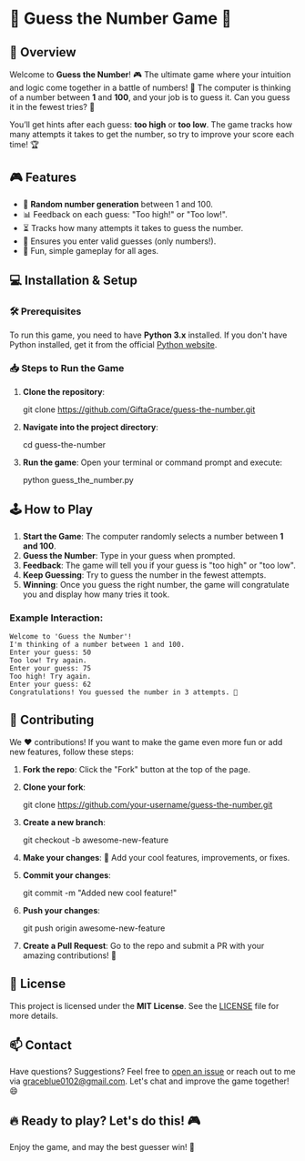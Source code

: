# 🎉 Guess the Number Game 🎉

## 🚀 Overview
Welcome to **Guess the Number**! 🎮 The ultimate game where your intuition and logic come together in a battle of numbers! 🎯 The computer is thinking of a number between **1** and **100**, and your job is to guess it. Can you guess it in the fewest tries? 🤔

You’ll get hints after each guess: **too high** or **too low**. The game tracks how many attempts it takes to get the number, so try to improve your score each time! 🏆

## 🎮 Features
- 🤖 **Random number generation** between 1 and 100.
- 📊 Feedback on each guess: "Too high!" or "Too low!".
- ⏳ Tracks how many attempts it takes to guess the number.
- 🔢 Ensures you enter valid guesses (only numbers!).
- 🎯 Fun, simple gameplay for all ages.

## 💻 Installation & Setup

### 🛠️ Prerequisites
To run this game, you need to have **Python 3.x** installed. If you don't have Python installed, get it from the official [Python website](https://www.python.org/downloads/).

### 📥 Steps to Run the Game

1. **Clone the repository**:
   
   git clone https://github.com/GiftaGrace/guess-the-number.git


2. **Navigate into the project directory**:
   
   cd guess-the-number
   

3. **Run the game**:
   Open your terminal or command prompt and execute:
   
   python guess_the_number.py
   

## 🕹️ How to Play

1. **Start the Game**: The computer randomly selects a number between **1 and 100**.
2. **Guess the Number**: Type in your guess when prompted.
3. **Feedback**: The game will tell you if your guess is "too high" or "too low".
4. **Keep Guessing**: Try to guess the number in the fewest attempts.
5. **Winning**: Once you guess the right number, the game will congratulate you and display how many tries it took.

### Example Interaction:
```
Welcome to 'Guess the Number'!
I'm thinking of a number between 1 and 100.
Enter your guess: 50
Too low! Try again.
Enter your guess: 75
Too high! Try again.
Enter your guess: 62
Congratulations! You guessed the number in 3 attempts. 🎉
```

## 🌟 Contributing

We ❤️ contributions! If you want to make the game even more fun or add new features, follow these steps:

1. **Fork the repo**: Click the "Fork" button at the top of the page.
2. **Clone your fork**: 
   
   git clone https://github.com/your-username/guess-the-number.git
   
3. **Create a new branch**:
   
   git checkout -b awesome-new-feature
  
4. **Make your changes**: 🎨 Add your cool features, improvements, or fixes.
5. **Commit your changes**: 
   
   git commit -m "Added new cool feature!"
   
6. **Push your changes**:
   
   git push origin awesome-new-feature
   
7. **Create a Pull Request**: Go to the repo and submit a PR with your amazing contributions! 🚀

## 📝 License
This project is licensed under the **MIT License**. See the [LICENSE](LICENSE) file for more details.

## 📫 Contact
Have questions? Suggestions? Feel free to [open an issue](https://github.com/GiftaGrace/guess-the-number/issues) or reach out to me via graceblue0102@gmail.com. Let's chat and improve the game together! 😄

## 🔥 Ready to play? Let's do this! 🎮

Enjoy the game, and may the best guesser win! 🌟
